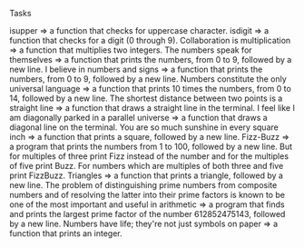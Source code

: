 Tasks

isupper => a function that checks for uppercase character.
isdigit => a function that checks for a digit (0 through 9).
Collaboration is multiplication => a function that multiplies two integers.
The numbers speak for themselves => a function that prints the numbers, from 0 to 9, followed by a new line.
I believe in numbers and signs => a function that prints the numbers, from 0 to 9, followed by a new line.
Numbers constitute the only universal language => a function that prints 10 times the numbers, from 0 to 14, followed by a new line.
The shortest distance between two points is a straight line => a function that draws a straight line in the terminal.
I feel like I am diagonally parked in a parallel universe => a function that draws a diagonal line on the terminal.
You are so much sunshine in every square inch => a function that prints a square, followed by a new line.
Fizz-Buzz => a program that prints the numbers from 1 to 100, followed by a new line. But for multiples of three print Fizz instead of the number and for the multiples of five print Buzz. For numbers which are multiples of both three and five print FizzBuzz.
Triangles => a function that prints a triangle, followed by a new line.
The problem of distinguishing prime numbers from composite numbers and of resolving the latter into their prime factors is known to be one of the most important and useful in arithmetic => a program that finds and prints the largest prime factor of the number 612852475143, followed by a new line.
Numbers have life; they're not just symbols on paper => a function that prints an integer.

